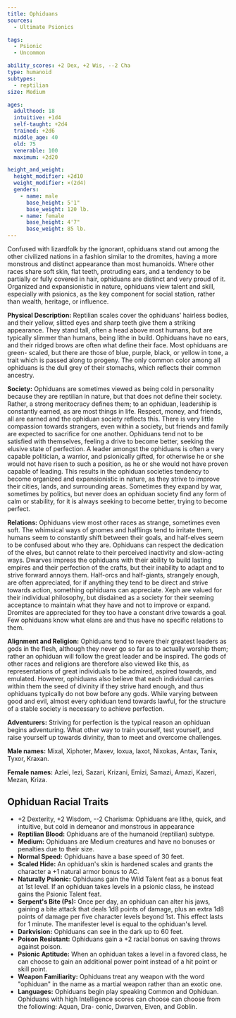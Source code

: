 ```yaml
---
title: Ophiduans
sources:
  - Ultimate Psionics

tags:
  - Psionic
  - Uncommon

ability_scores: +2 Dex, +2 Wis, --2 Cha
type: humanoid
subtypes:
  - reptilian
size: Medium

ages:
  adulthood: 18
  intuitive: +1d4
  self-taught: +2d4
  trained: +2d6
  middle_age: 40
  old: 75
  venerable: 100
  maximum: +2d20

height_and_weight:
  height_modifier: +2d10
  weight_modifier: ×(2d4)
  genders:
    - name: male
      base_height: 5'1"
      base_weight: 120 lb.
    - name: female
      base_height: 4'7"
      base_weight: 85 lb.
---
```


Confused with lizardfolk by the ignorant, ophiduans stand out among the other civilized nations in a fashion similar to the dromites, having a more monstrous and distinct appearance than most humanoids. Where other races share soft skin, flat teeth, protruding ears, and a tendency to be partially or fully covered in hair, ophiduans are distinct and very proud of it. Organized and expansionistic in nature, ophiduans view talent and skill, especially with psionics, as the key component for social station, rather than wealth, heritage, or influence.

**Physical Description:** Reptilian scales cover the ophiduans' hairless bodies, and their yellow, slitted eyes and sharp teeth give them a striking appearance. They stand tall, often a head above most humans, but are typically slimmer than humans, being lithe in build. Ophiduans have no ears, and their ridged brows are often what define their face. Most ophiduans are green- scaled, but there are those of blue, purple, black, or yellow in tone, a trait which is passed along to progeny. The only common color among all ophiduans is the dull grey of their stomachs, which reflects their common ancestry.

**Society:** Ophiduans are sometimes viewed as being cold in personality because they are reptilian in nature, but that does not define their society. Rather, a strong meritocracy defines them; to an ophiduan, leadership is constantly earned, as are most things in life. Respect, money, and friends, all are earned and the ophiduan society reflects this. There is very little compassion towards strangers, even within a society, but friends and family are expected to sacrifice for one another. Ophiduans tend not to be satisfied with themselves, feeling a drive to become better, seeking the elusive state of perfection. A leader amongst the ophiduans is often a very capable politician, a warrior, and psionically gifted, for otherwise he or she would not have risen to such a position, as he or she would not have proven capable of leading. This results in the ophiduan societies tendency to become organized and expansionistic in nature, as they strive to improve their cities, lands, and surrounding areas. Sometimes they expand by war, sometimes by politics, but never does an ophiduan society find any form of calm or stability, for it is always seeking to become better, trying to become perfect.

**Relations:** Ophiduans view most other races as strange, sometimes even soft. The whimsical ways of gnomes and halflings tend to irritate them, humans seem to constantly shift between their goals, and half-elves seem to be confused about who they are. Ophiduans can respect the dedication of the elves, but cannot relate to their perceived inactivity and slow-acting ways. Dwarves impress the ophiduans with their ability to build lasting empires and their perfection of the crafts, but their inability to adapt and to strive forward annoys them. Half-orcs and half-giants, strangely enough, are often appreciated, for if anything they tend to be direct and strive towards action, something ophiduans can appreciate. Xeph are valued for their individual philosophy, but disdained as a society for their seeming acceptance to maintain what they have and not to improve or expand. Dromites are appreciated for they too have a constant drive towards a goal. Few ophiduans know what elans are and thus have no specific relations to them.

**Alignment and Religion:** Ophiduans tend to revere their greatest leaders as gods in the flesh, although they never go so far as to actually worship them; rather an ophiduan will follow the great leader and be inspired. The gods of other races and religions are therefore also viewed like this, as representations of great individuals to be admired, aspired towards, and emulated. However, ophiduans also believe that each individual carries within them the seed of divinity if they strive hard enough, and thus ophiduans typically do not bow before any gods. While varying between good and evil, almost every ophiduan tend towards lawful, for the structure of a stable society is necessary to achieve perfection.

**Adventurers:** Striving for perfection is the typical reason an ophiduan begins adventuring. What other way to train yourself, test yourself, and raise yourself up towards divinity, than to meet and overcome challenges.

**Male names:** Mixal, Xiphoter, Maxev, Ioxua, Iaxot, Nixokas, Antax, Tanix, Tyxor, Kraxan.

**Female names:** Azlei, Iezi, Sazari, Krizani, Emizi, Samazi, Amazi, Kazeri, Mezan, Kriza.

## Ophiduan Racial Traits

- +2 Dexterity, +2 Wisdom, --2 Charisma: Ophiduans are lithe, quick, and intuitive, but cold in demeanor and monstrous in appearance
- **Reptilian Blood:** Ophiduans are of the humanoid (reptilian) subtype.
- **Medium:** Ophiduans are Medium creatures and have no bonuses or penalties due to their size.
- **Normal Speed:** Ophiduans have a base speed of 30 feet.
- **Scaled Hide:** An ophiduan's skin is hardened scales and grants the character a +1 natural armor bonus to AC.
- **Naturally Psionic:** Ophiduans gain the Wild Talent feat as a bonus feat at 1st level. If an ophiduan takes levels in a psionic class, he instead gains the Psionic Talent feat.
- **Serpent's Bite (Ps):** Once per day, an ophiduan can alter his jaws, gaining a bite attack that deals 1d8 points of damage, plus an extra 1d8 points of damage per five character levels beyond 1st. This effect lasts for 1 minute. The manifester level is equal to the ophiduan's level.
- **Darkvision:** Ophiduans can see in the dark up to 60 feet.
- **Poison Resistant:** Ophiduans gain a +2 racial bonus on saving throws against poison.
- **Psionic Aptitude:** When an ophiduan takes a level in a favored class, he can choose to gain an additional power point instead of a hit point or skill point.
- **Weapon Familiarity:** Ophiduans treat any weapon with the word "ophiduan" in the name as a martial weapon rather than an exotic one.
- **Languages:** Ophiduans begin play speaking Common and Ophiduan. Ophiduans with high Intelligence scores can choose can choose from the following: Aquan, Dra- conic, Dwarven, Elven, and Goblin.
